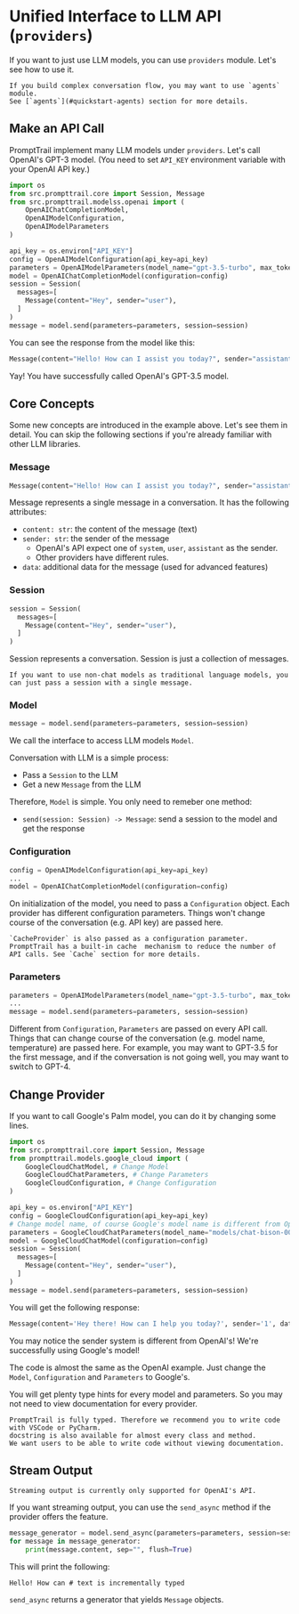 # Unified Interface to LLM API (`providers`)

If you want to just use LLM models, you can use `providers` module.
Let's see how to use it.

```{Note}
If you build complex conversation flow, you may want to use `agents` module.
See [`agents`](#quickstart-agents) section for more details.
```

## Make an API Call

PromptTrail implement many LLM models under `providers`.
Let's call OpenAI's GPT-3 model. (You need to set `API_KEY` environment variable with your OpenAI API key.)

```python
import os
from src.prompttrail.core import Session, Message
from src.prompttrail.modelss.openai import (
    OpenAIChatCompletionModel,
    OpenAIModelConfiguration,
    OpenAIModelParameters
)

api_key = os.environ["API_KEY"]
config = OpenAIModelConfiguration(api_key=api_key)
parameters = OpenAIModelParameters(model_name="gpt-3.5-turbo", max_tokens=100, temperature=0)
model = OpenAIChatCompletionModel(configuration=config)
session = Session(
  messages=[
    Message(content="Hey", sender="user"),
  ]
)
message = model.send(parameters=parameters, session=session)
```

You can see the response from the model like this:

```python
Message(content="Hello! How can I assist you today?", sender="assistant")
```

Yay! You have successfully called OpenAI's GPT-3.5 model.

## Core Concepts

Some new concepts are introduced in the example above. Let's see them in detail.
You can skip the following sections if you're already familiar with other LLM libraries.

### Message

```python
Message(content="Hello! How can I assist you today?", sender="assistant", data={})
```

Message represents a single message in a conversation.
It has the following attributes:

- `content: str`: the content of the message (text)
- `sender: str`: the sender of the message
  - OpenAI's API expect one of `system`, `user`, `assistant` as the sender.
  - Other providers have different rules.
- `data`: additional data for the message (used for advanced features)

### Session

```python
session = Session(
  messages=[
    Message(content="Hey", sender="user"),
  ]
)
```

Session represents a conversation.
Session is just a collection of messages.

```{Note}
If you want to use non-chat models as traditional language models, you can just pass a session with a single message.
```

### Model

```python
message = model.send(parameters=parameters, session=session)
```

We call the interface to access LLM models `Model`.

Conversation with LLM is a simple process:

- Pass a `Session` to the LLM
- Get a new `Message` from the LLM

Therefore, `Model` is simple. You only need to remeber one method:

- `send(session: Session) -> Message`: send a session to the model and get the response

### Configuration

```python
config = OpenAIModelConfiguration(api_key=api_key)
...
model = OpenAIChatCompletionModel(configuration=config)
```

On initialization of the model, you need to pass a `Configuration` object.
Each provider has different configuration parameters.
Things won't change course of the conversation (e.g. API key) are passed here.

```{Note}
`CacheProvider` is also passed as a configuration parameter. PromptTrail has a built-in cache  mechanism to reduce the number of API calls. See `Cache` section for more details.
```

### Parameters

```python
parameters = OpenAIModelParameters(model_name="gpt-3.5-turbo", max_tokens=100, temperature=0)
...
message = model.send(parameters=parameters, session=session)
```

Different from `Configuration`, `Parameters` are passed on every API call.
Things that can change course of the conversation (e.g. model name, temperature) are passed here.
For example, you may want to GPT-3.5 for the first message, and if the conversation is not going well, you may want to switch to GPT-4.

## Change Provider

If you want to call Google's Palm model, you can do it by changing some lines.

```python
import os
from src.prompttrail.core import Session, Message
from prompttrail.models.google_cloud import (
    GoogleCloudChatModel, # Change Model
    GoogleCloudChatParameters, # Change Parameters
    GoogleCloudConfiguration, # Change Configuration
)

api_key = os.environ["API_KEY"]
config = GoogleCloudConfiguration(api_key=api_key)
# Change model name, of course Google's model name is different from OpenAI's
parameters = GoogleCloudChatParameters(model_name="models/chat-bison-001", max_tokens=100, temperature=0)
model = GoogleCloudChatModel(configuration=config)
session = Session(
  messages=[
    Message(content="Hey", sender="user"),
  ]
)
message = model.send(parameters=parameters, session=session)
```

You will get the following response:

```python
Message(content='Hey there! How can I help you today?', sender='1', data={})
```

You may notice the sender system is different from OpenAI's!
We're successfully using Google's model!

The code is almost the same as the OpenAI example. Just change the `Model`, `Configuration` and `Parameters` to Google's.

You will get plenty type hints for every model and parameters. So you may not need to view documentation for every provider.

```{Note}
PromptTrail is fully typed. Therefore we recommend you to write code with VSCode or PyCharm.
docstring is also available for almost every class and method.
We want users to be able to write code without viewing documentation.
```

## Stream Output

```{Caution}
Streaming output is currently only supported for OpenAI's API.
```

If you want streaming output, you can use the `send_async` method if the provider offers the feature.

```python
message_generator = model.send_async(parameters=parameters, session=session)
for message in message_generator:
    print(message.content, sep="", flush=True)
```

This will print the following:

```shell
Hello! How can # text is incrementally typed
```

`send_async` returns a generator that yields `Message` objects.

